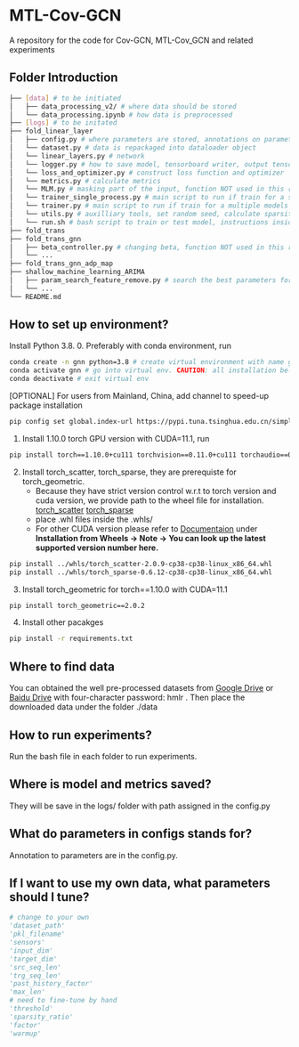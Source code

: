 # MTL-Cov-GCN
A repository for the code for Cov-GCN, MTL-Cov_GCN and related experiments

## Folder Introduction
```bash
├── [data] # to be initiated
│   ├── data_processing_v2/ # where data should be stored
│   └── data_processing.ipynb # how data is preprocessed
├── [logs] # to be initated
├── fold_linear_layer
│   ├── config.py # where parameters are stored, annotations on parameters are given as comment
│   └── dataset.py # data is repackaged into dataloader object
│   └── linear_layers.py # network
│   └── logger.py # how to save model, tensorboard writer, output tensor and more
│   └── loss_and_optimizer.py # construct loss function and optimizer
│   └── metrics.py # calculate metrics
│   └── MLM.py # masking part of the input, function NOT used in this research
│   └── trainer_single_process.py # main script to run if train for a sinlge model
│   └── trainer.py # main script to run if train for a multiple models in a loop
│   └── utils.py # auxilliary tools, set random seed, calculate sparsity and threshold, etc.
│   └── run.sh # bash script to train or test model, instructions inside
├── fold_trans
├── fold_trans_gnn
│   ├── beta_controller.py # changing beta, function NOT used in this research
│   └── ... 
├── fold_trans_gnn_adp_map
├── shallow_machine_learning_ARIMA
│   ├── param_search_feature_remove.py # search the best parameters for XGBoost, LightGBM, RandomForest and ARIMA
│   └── ... 
└── README.md
```

## How to set up environment?
Install Python 3.8.
0. Preferably with conda environment, run
```bash
conda create -n gnn python=3.8 # create virtual environment with name gnn
conda activate gnn # go into virtual env. CAUTION: all installation below should happen inside the env
conda deactivate # exit virtual env
```
[OPTIONAL] For users from Mainland, China, add channel to speed-up package installation
```bash
pip config set global.index-url https://pypi.tuna.tsinghua.edu.cn/simple
```
1. Install 1.10.0 torch GPU version with CUDA=11.1, run
```bash
pip install torch==1.10.0+cu111 torchvision==0.11.0+cu111 torchaudio==0.10.0 -f https://download.pytorch.org/whl/torch_stable.html
```
2. Install torch_scatter, torch_sparse, they are prerequiste for torch_geometric. 
    - Because they have strict version control w.r.t to torch version and cuda version, we provide path to the wheel file for installation. [torch_scatter](https://data.pyg.org/whl/torch-1.10.0%2Bcu113/torch_scatter-2.0.9-cp38-cp38-linux_x86_64.whl) [torch_sparse](https://data.pyg.org/whl/torch-1.10.0%2Bcu113/torch_sparse-0.6.12-cp38-cp38-linux_x86_64.whl)
    - place .whl files inside the .whls/ 
    - For other CUDA version please refer to [Documentaion](https://pytorch-geometric.readthedocs.io/en/latest/install/installation.html) under **Installation from Wheels -> Note -> You can look up the latest supported version number here.**
```bash
pip install ../whls/torch_scatter-2.0.9-cp38-cp38-linux_x86_64.whl
pip install ../whls/torch_sparse-0.6.12-cp38-cp38-linux_x86_64.whl
```

3. Install torch_geometric for torch==1.10.0 with CUDA=11.1
```bash
pip install torch_geometric==2.0.2
```

4. Install other pacakges
```bash
pip install -r requirements.txt
```

## Where to find data
You can obtained the well pre-processed datasets from [Google Drive](https://drive.google.com/drive/folders/1nrbJmSl1X7IbnPliXeug7b7iCwKy8pqm?usp=sharing) or [Baidu Drive](https://pan.baidu.com/s/1e9Blw7nsvPbUyM-ecFzPEQ) with four-character password: hmlr . Then place the downloaded data under the folder ./data

## How to run experiments?
Run the bash file in each folder to run experiments.

## Where is model and metrics saved?
They will be save in the logs/ folder with path assigned in the config.py 

## What do parameters in configs stands for?
Annotation to parameters are in the config.py.

## If I want to use my own data, what parameters should I tune?
```python
# change to your own
'dataset_path'
'pkl_filename'
'sensors'
'input_dim'
'target_dim'
'src_seq_len'
'trg_seq_len'
'past_history_factor'
'max_len'
# need to fine-tune by hand
'threshold'
'sparsity_ratio'
'factor'
'warmup'
```